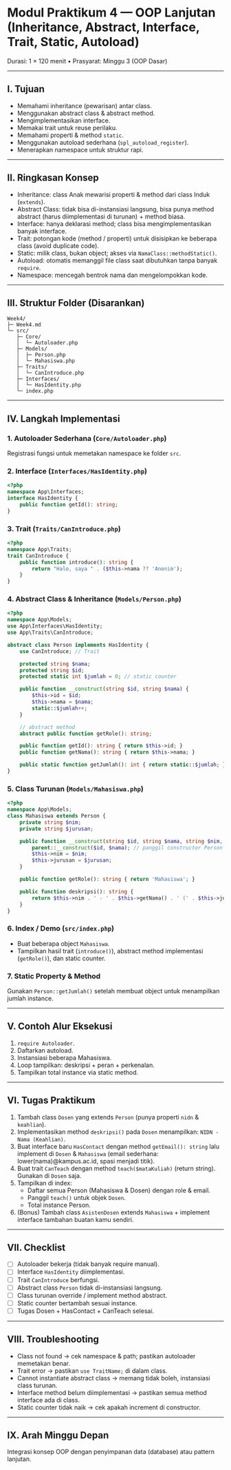 # Modul Praktikum 4 — OOP Lanjutan (Inheritance, Abstract, Interface, Trait, Static, Autoload)

Durasi: 1 × 120 menit • Prasyarat: Minggu 3 (OOP Dasar)

---

## I. Tujuan

- Memahami inheritance (pewarisan) antar class.
- Menggunakan abstract class & abstract method.
- Mengimplementasikan interface.
- Memakai trait untuk reuse perilaku.
- Memahami properti & method `static`.
- Menggunakan autoload sederhana (`spl_autoload_register`).
- Menerapkan namespace untuk struktur rapi.

---

## II. Ringkasan Konsep

- Inheritance: class Anak mewarisi properti & method dari class Induk (`extends`).
- Abstract Class: tidak bisa di-instansiasi langsung, bisa punya method abstract (harus diimplementasi di turunan) + method biasa.
- Interface: hanya deklarasi method; class bisa mengimplementasikan banyak interface.
- Trait: potongan kode (method / properti) untuk disisipkan ke beberapa class (avoid duplicate code).
- Static: milik class, bukan object; akses via `NamaClass::methodStatic()`.
- Autoload: otomatis memanggil file class saat dibutuhkan tanpa banyak `require`.
- Namespace: mencegah bentrok nama dan mengelompokkan kode.

---

## III. Struktur Folder (Disarankan)

```
Week4/
├─ Week4.md
└─ src/
   ├─ Core/
   │  └─ Autoloader.php
   ├─ Models/
   │  ├─ Person.php
   │  └─ Mahasiswa.php
   ├─ Traits/
   │  └─ CanIntroduce.php
   ├─ Interfaces/
   │  └─ HasIdentity.php
   └─ index.php
```

---

## IV. Langkah Implementasi

### 1. Autoloader Sederhana (`Core/Autoloader.php`)

Registrasi fungsi untuk memetakan namespace ke folder `src`.

### 2. Interface (`Interfaces/HasIdentity.php`)

```php
<?php
namespace App\Interfaces;
interface HasIdentity {
    public function getId(): string;
}
```

### 3. Trait (`Traits/CanIntroduce.php`)

```php
<?php
namespace App\Traits;
trait CanIntroduce {
    public function introduce(): string {
        return "Halo, saya " . ($this->nama ?? 'Anonim');
    }
}
```

### 4. Abstract Class & Inheritance (`Models/Person.php`)

```php
<?php
namespace App\Models;
use App\Interfaces\HasIdentity;
use App\Traits\CanIntroduce;

abstract class Person implements HasIdentity {
    use CanIntroduce; // Trait

    protected string $nama;
    protected string $id;
    protected static int $jumlah = 0; // static counter

    public function __construct(string $id, string $nama) {
        $this->id = $id;
        $this->nama = $nama;
        static::$jumlah++;
    }

    // abstract method
    abstract public function getRole(): string;

    public function getId(): string { return $this->id; }
    public function getNama(): string { return $this->nama; }

    public static function getJumlah(): int { return static::$jumlah; }
}
```

### 5. Class Turunan (`Models/Mahasiswa.php`)

```php
<?php
namespace App\Models;
class Mahasiswa extends Person {
    private string $nim;
    private string $jurusan;

    public function __construct(string $id, string $nama, string $nim, string $jurusan) {
        parent::__construct($id, $nama); // panggil constructor Person
        $this->nim = $nim;
        $this->jurusan = $jurusan;
    }

    public function getRole(): string { return 'Mahasiswa'; }

    public function deskripsi(): string {
        return $this->nim . ' - ' . $this->getNama() . ' (' . $this->jurusan . ')';
    }
}
```

### 6. Index / Demo (`src/index.php`)

- Buat beberapa object `Mahasiswa`.
- Tampilkan hasil trait (`introduce()`), abstract method implementasi (`getRole()`), dan static counter.

### 7. Static Property & Method

Gunakan `Person::getJumlah()` setelah membuat object untuk menampilkan jumlah instance.

---

## V. Contoh Alur Eksekusi

1. `require Autoloader`.
2. Daftarkan autoload.
3. Instansiasi beberapa Mahasiswa.
4. Loop tampilkan: deskripsi + peran + perkenalan.
5. Tampilkan total instance via static method.

---

## VI. Tugas Praktikum

1. Tambah class `Dosen` yang extends `Person` (punya properti `nidn` & `keahlian`).
2. Implementasikan method `deskripsi()` pada `Dosen` menampilkan: `NIDN - Nama (Keahlian)`.
3. Buat interface baru `HasContact` dengan method `getEmail(): string` lalu implement di `Dosen` & `Mahasiswa` (email sederhana: lower(nama)@kampus.ac.id, spasi menjadi titik).
4. Buat trait `CanTeach` dengan method `teach($mataKuliah)` (return string). Gunakan di `Dosen` saja.
5. Tampilkan di index:
   - Daftar semua Person (Mahasiswa & Dosen) dengan role & email.
   - Panggil `teach()` untuk objek `Dosen`.
   - Total instance Person.
6. (Bonus) Tambah class `AsistenDosen` extends `Mahasiswa` + implement interface tambahan buatan kamu sendiri.

---

## VII. Checklist

- [ ] Autoloader bekerja (tidak banyak require manual).
- [ ] Interface `HasIdentity` diimplementasi.
- [ ] Trait `CanIntroduce` berfungsi.
- [ ] Abstract class `Person` tidak di-instansiasi langsung.
- [ ] Class turunan override / implement method abstract.
- [ ] Static counter bertambah sesuai instance.
- [ ] Tugas Dosen + HasContact + CanTeach selesai.

---

## VIII. Troubleshooting

- Class not found → cek namespace & path; pastikan autoloader memetakan benar.
- Trait error → pastikan `use TraitName;` di dalam class.
- Cannot instantiate abstract class → memang tidak boleh, instansiasi class turunan.
- Interface method belum diimplementasi → pastikan semua method interface ada di class.
- Static counter tidak naik → cek apakah increment di constructor.

---

## IX. Arah Minggu Depan

Integrasi konsep OOP dengan penyimpanan data (database) atau pattern lanjutan.
